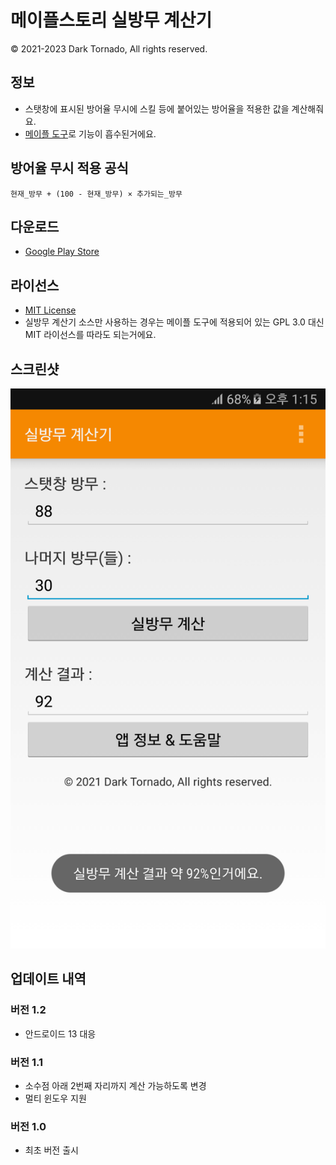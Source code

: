 # 메이플스토리 실방무 계산기

© 2021-2023 Dark Tornado, All rights reserved.

## 정보
* 스탯창에 표시된 방어율 무시에 스킬 등에 붙어있는 방어율을 적용한 값을 계산해줘요.
* [메이플 도구](https://github.com/DarkTornado/MapleTools)로 기능이 흡수된거에요.

## 방어율 무시 적용 공식
`현재_방무 + (100 - 현재_방무) × 추가되는_방무`

## 다운로드
* [Google Play Store](https://play.google.com/store/apps/details?id=com.darktornado.mapleignoredefcalc)

## 라이선스
* [MIT License](https://github.com/DarkTornado/MapleIgnoreDEFCalc/blob/main/LICENSE)
* 실방무 계산기 소스만 사용하는 경우는 메이플 도구에 적용되어 있는 GPL 3.0 대신 MIT 라이선스를 따라도 되는거에요.

## 스크린샷
<img src="https://raw.githubusercontent.com/DarkTornado/MapleIgnoreDEFCalc/main/Screenshot.png">

## 업데이트 내역

### 버전 1.2
* 안드로이드 13 대응

### 버전 1.1
* 소수점 아래 2번째 자리까지 계산 가능하도록 변경
* 멀티 윈도우 지원

### 버전 1.0
* 최초 버전 출시

